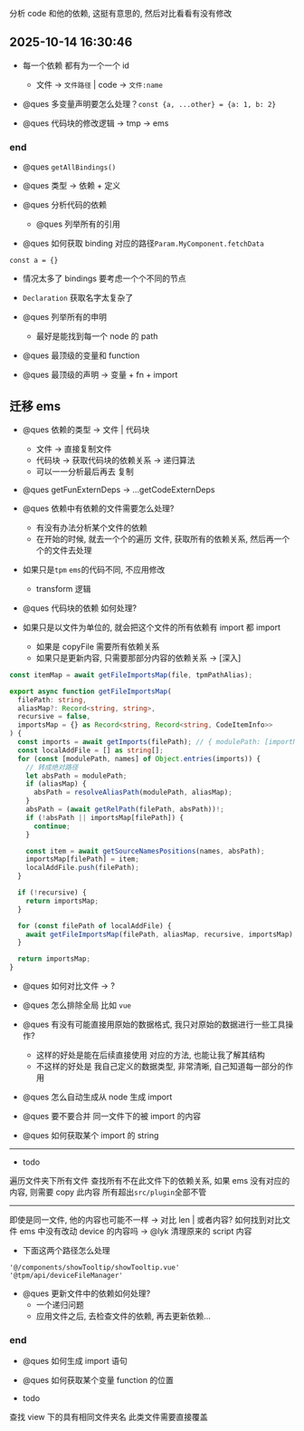 分析 code 和他的依赖, 这挺有意思的, 然后对比看看有没有修改

## 2025-10-14 16:30:46

- 每一个依赖 都有为一个一个 id

  - 文件 -> `文件路径` | code -> `文件:name`

- @ques 多变量声明要怎么处理？`const {a, ...other} = {a: 1, b: 2}`

- @ques 代码块的修改逻辑 -> tmp -> ems

### end

- @ques `getAllBindings()`
- @ques 类型 -> 依赖 + 定义

- @ques 分析代码的依赖

  - @ques 列举所有的引用

- @ques 如何获取 binding 对应的路径`Param.MyComponent.fetchData`

```
const a = {}
```

- 情况太多了 bindings 要考虑一个个不同的节点
- `Declaration` 获取名字太复杂了

- @ques 列举所有的申明

  - 最好是能找到每一个 node 的 path

- @ques 最顶级的变量和 function

- @ques 最顶级的声明 -> 变量 + fn + import

## 迁移 ems

- @ques 依赖的类型 -> 文件 | 代码块

  - 文件 -> 直接复制文件
  - 代码块 -> 获取代码块的依赖关系 -> 递归算法
  - 可以一一分析最后再去 复制

- @ques getFunExternDeps -> ...getCodeExternDeps

- @ques 依赖中有依赖的文件需要怎么处理?

  - 有没有办法分析某个文件的依赖
  - 在开始的时候, 就去一个个的遍历 文件, 获取所有的依赖关系, 然后再一个个的文件去处理

- 如果只是`tpm` `ems`的代码不同, 不应用修改

  - transform 逻辑

- @ques 代码块的依赖 如何处理?

- 如果只是以文件为单位的, 就会把这个文件的所有依赖有 import 都 import
  - 如果是 copyFile 需要所有依赖关系
  - 如果只是更新内容, 只需要那部分内容的依赖关系 -> [深入]

```ts
const itemMap = await getFileImportsMap(file, tpmPathAlias);
```

```ts
export async function getFileImportsMap(
  filePath: string,
  aliasMap?: Record<string, string>,
  recursive = false,
  importsMap = {} as Record<string, Record<string, CodeItemInfo>>
) {
  const imports = await getImports(filePath); // { modulePath: [importName] }
  const localAddFile = [] as string[];
  for (const [modulePath, names] of Object.entries(imports)) {
    // 转成绝对路径
    let absPath = modulePath;
    if (aliasMap) {
      absPath = resolveAliasPath(modulePath, aliasMap);
    }
    absPath = (await getRelPath(filePath, absPath))!;
    if (!absPath || importsMap[filePath]) {
      continue;
    }

    const item = await getSourceNamesPositions(names, absPath);
    importsMap[filePath] = item;
    localAddFile.push(filePath);
  }

  if (!recursive) {
    return importsMap;
  }

  for (const filePath of localAddFile) {
    await getFileImportsMap(filePath, aliasMap, recursive, importsMap);
  }

  return importsMap;
}
```

- @ques 如何对比文件 -> ?

- @ques 怎么排除全局 比如 `vue`
- @ques 有没有可能直接用原始的数据格式, 我只对原始的数据进行一些工具操作?
  - 这样的好处是能在后续直接使用 对应的方法, 也能让我了解其结构
  - 不这样的好处是 我自己定义的数据类型, 非常清晰, 自己知道每一部分的作用
- @ques 怎么自动生成从 node 生成 import

- @ques 要不要合并 同一文件下的被 import 的内容

- @ques 如何获取某个 import 的 string

---

- todo

遍历文件夹下所有文件
查找所有不在此文件下的依赖关系, 如果 ems 没有对应的内容, 则需要 copy 此内容
所有超出`src/plugin`全部不管

---

即使是同一文件, 他的内容也可能不一样 -> 对比 len | 或者内容?
如何找到对比文件
ems 中没有改动 device 的内容吗 -> @lyk
清理原来的 script 内容

- 下面这两个路径怎么处理

```
'@/components/showTooltip/showTooltip.vue'
'@tpm/api/deviceFileManager'
```

- @ques 更新文件中的依赖如何处理?
  - 一个递归问题
  - 应用文件之后, 去检查文件的依赖, 再去更新依赖...

### end

- @ques 如何生成 import 语句

- @ques 如何获取某个变量 function 的位置
- todo

查找 view 下的具有相同文件夹名
此类文件需要直接覆盖
